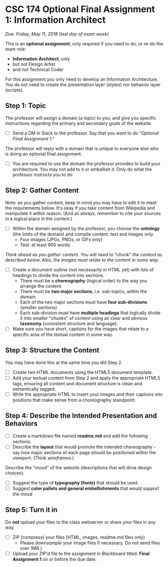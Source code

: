 # CSC 174  Optional Final Assignment 1: Information Architect

*Due: Friday, May 11, 2018 (last day of exam week)*

This is an **optional assignment**, only required if you need to do, or re-do the team role:

- **Information Architect**, only 
- but *not* Design Artist
- and *not* Technical Coder

For this assignment you only need to develop an Information Architecture.  You do not need to create the presentation layer (styles) nor behavior layer (scripts).

## Step 1: Topic

The professor will assign a domain (a topic) to you, and give you specific instructions regarding the primary and secondary goals of the website.

- [ ] Send a DM in Slack to the professor.  Say that you want to do *"Optional Final Assignment 1."*

The professor will reply with a domain that is unique to everyone else who is doing an optional final assignment.  

- [ ] You are required to use the domain the professor provides to build your architecture.  You may not add to it or embellish it.  Only do what the professor instructs you to do.

##  Step 2: Gather Content

Note: as you gather content, keep in mind you may have to edit it to meet the requirements below.  It's okay if you take content from Wikipedia and manipulate it within reason.  (And as always, remember to cite your sources in a logical place in the content.)

- [ ] Within the domain assigned by the professor, you choose the **ontology** (the limits of the domain) and compile content: text and images only
    - Four images (JPGs, PNGs, or GIFs only)
    - Text: at least 900 words

*Think ahead as you gather content.  You will need to "chunk" the content as described below.  Also, the images must relate to the content in some way.*

- [ ] Create a document outline (not necessarily in HTML yet) with lots of headings to divide the content into sections.
    - There must be a **choreography** (logical order) to the way you arrange the content.  
    - There must be **two major sections**, i.e. sub-topics, within the domain.
    - Each of the two major sections must have **four sub-divisions** (smaller sections)
    - Each sub-division must have **multiple headings** that logically divide it into smaller "chunks" of content using an clear and obvious **taxonomy** (consistent structure and language).
- [ ] Make sure you have short, captions for the images that relate to a specific area of the textual content in some way.

## Step 3: Structure the Content

You may have done this at the same time you did Step 2.

- [ ] Create two HTML documents using the HTML5 document template.
- [ ] Add your textual content from Step 2 and apply the appropriate HTML5 tags, ensuring all content and document structure is clean and semantically tagged.
- [ ] Write the appropriate HTML to insert your images and their captions into positions that make sense from a choreography standpoint.

## Step 4: Describe the Intended Presentation and Behaviors

- [ ] Create a markdown file named **readme.md** and add the following sections.
- [ ] Describe the **layout** that would promote the intended choreography - say how major sections of each page should be positioned within the viewport.  (Think *wireframes*.)

Describe the "mood" of the website (descriptions that will drive design choices):
  - [ ] Suggest the type of **typography (fonts)** that should be used.  
  - [ ] Suggest **color pallets and general embellishments** that would support the mood

## Step 5: Turn it in

Do **not** upload your files to the class webserver or share your files in any way.  

- [ ] ZIP (compress) your files (HTML, images, readme.md files only)
  - Please *downsample* your image files if necessary.  Do not send files over 1MB.)
- [ ] Upload your ZIP'd file to the assignment in Blackboard titled: **Final Assignment 1** on or before the due date.